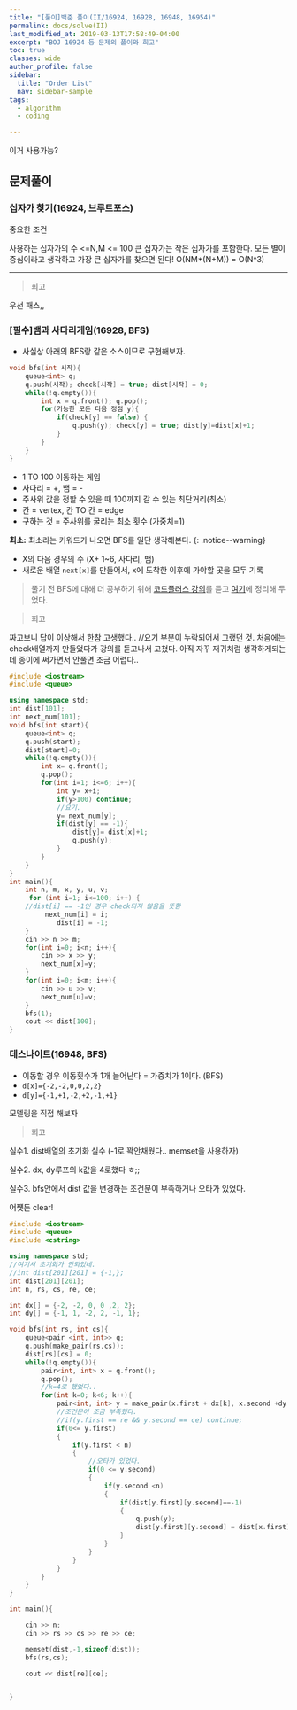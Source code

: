 ```yaml
---
title: "[풀이]백준 풀이(II/16924, 16928, 16948, 16954)"
permalink: docs/solve(II)
last_modified_at: 2019-03-13T17:58:49-04:00
excerpt: "BOJ 16924 등 문제의 풀이와 회고"
toc: true
classes: wide
author_profile: false
sidebar:
  title: "Order List"
  nav: sidebar-sample
tags:
  - algorithm
  - coding

---
```


이거 사용가능?
  <!--more-->


## 문제풀이

### 십자가 찾기(16924, 브루트포스)

중요한 조건

사용하는 십자가의 수 <=N,M <= 100
큰 십자가는 작은 십자가를 포함한다.
모든 별이 중심이라고 생각하고 가장 큰 십자가를 찾으면 된다!
O(NM*(N+M)) = O(N^3)

---

> 회고

우선 패스,,


### [필수]뱀과 사다리게임(16928, BFS)

- 사실상 아래의 BFS랑 같은 소스이므로 구현해보자.
```c++
void bfs(int 시작){
	queue<int> q;
	q.push(시작); check[시작] = true; dist[시작] = 0;
	while(!q.empty()){
		int x = q.front(); q.pop();
		for(가능한 모든 다음 정점 y){
			if(check[y] == false) {
				q.push(y); check[y] = true; dist[y]=dist[x]+1;
			}
		}
	}
}
```
- 1 TO 100 이동하는 게임
- 사다리 = +, 뱀 = -
- 주사위 값을 정할 수 있을 때 100까지 갈 수 있는 최단거리(최소)
- 칸 = vertex, 칸 TO 칸 = edge
- 구하는 것 = 주사위를 굴리는 최소 횟수 (가중치=1)

**최소:** 최소라는 키워드가 나오면 BFS를 일단 생각해본다.
{: .notice--warning}

- X의 다음 경우의 수 (X+ 1~6, 사다리, 뱀)
- 새로운 배열 `next[x]`를 만들어서, x에 도착한 이후에 가야할 곳을 모두 기록


> 풀기 전 BFS에 대해 더 공부하기 위해 [코드플러스 강의](https://code.plus/lecture/332)를 듣고 [여기](/docs/code-plus-lecture#bfs)에 정리해 두었다.


> 회고

짜고보니 답이 이상해서 한참 고생했다.. //요기 부분이 누락되어서 그랬던 것.
처음에는 check배열까지 만들었다가 강의를 듣고나서 고쳤다. 아직 자꾸 재귀처럼 생각하게되는데 종이에 써가면서 안풀면 조금 어렵다..

```c++
#include <iostream>
#include <queue>

using namespace std;
int dist[101];
int next_num[101];
void bfs(int start){
	queue<int> q;
	q.push(start);
	dist[start]=0;
	while(!q.empty()){
		int x= q.front();
		q.pop();
		for(int i=1; i<=6; i++){
			int y= x+i;
			if(y>100) continue;
			//요기.
			y= next_num[y];
			if(dist[y] == -1){
				dist[y]= dist[x]+1;
				q.push(y);
			}
		}
	}
}
int main(){
	int n, m, x, y, u, v;
	 for (int i=1; i<=100; i++) {
	//dist[i] == -1인 경우 check되지 않음을 뜻함
		 next_num[i] = i;
	        dist[i] = -1;
	}
	cin >> n >> m;
	for(int i=0; i<n; i++){
		cin >> x >> y;
		next_num[x]=y;
	}
	for(int i=0; i<m; i++){
		cin >> u >> v;
		next_num[u]=v;
	}
	bfs(1);
	cout << dist[100];
}
```


### 데스나이트(16948, BFS)

- 이동할 경우 이동횟수가 1개 늘어난다 = 가중치가 1이다. (BFS)
- `d[x]={-2,-2,0,0,2,2}`
- `d[y]={-1,+1,-2,+2,-1,+1}`

모델링을 직접 해보자

> 회고

실수1. dist배열의 초기화 실수 (-1로 꽉안채웠다.. memset을 사용하자)

실수2. dx, dy루프의 k값을 4로했다 ㅎ;;

실수3. bfs안에서 dist 값을 변경하는 조건문이 부족하거나 오타가 있었다.

어쩃든 clear!

```c++
#include <iostream>
#include <queue>
#include <cstring>

using namespace std;
//여기서 초기화가 안되었네.
//int dist[201][201] = {-1,};
int dist[201][201];
int n, rs, cs, re, ce;

int dx[] = {-2, -2, 0, 0 ,2, 2};
int dy[] = {-1, 1, -2, 2, -1, 1};

void bfs(int rs, int cs){
	queue<pair <int, int>> q;
	q.push(make_pair(rs,cs));
	dist[rs][cs] = 0;
	while(!q.empty()){
		pair<int, int> x = q.front();
		q.pop();
		//k=4로 했었다..
		for(int k=0; k<6; k++){
			pair<int, int> y = make_pair(x.first + dx[k], x.second +dy[k]);
			//조건문이 조금 부족했다.
			//if(y.first == re && y.second == ce) continue;
			if(0<= y.first)
			{
				if(y.first < n)
				{
					//오타가 있었다.
					if(0 <= y.second)
					{
						if(y.second <n)
						{
							if(dist[y.first][y.second]==-1)
							{
								q.push(y);
								dist[y.first][y.second] = dist[x.first][x.second] +1;
							}
						}
					}
				}
			}
		}
	}
}

int main(){

	cin >> n;
	cin >> rs >> cs >> re >> ce;

    memset(dist,-1,sizeof(dist));
	bfs(rs,cs);

	cout << dist[re][ce];


}
```
